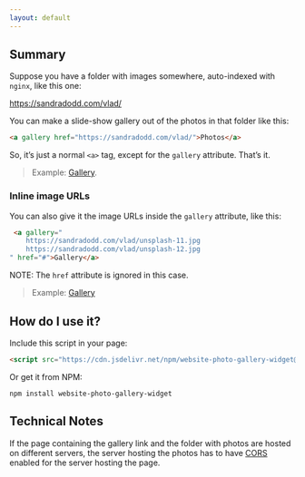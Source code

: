 ```yaml
---
layout: default
---
```


<script src="https://cdn.jsdelivr.net/npm/website-photo-gallery-widget@1.0.3/website-photo-gallery-widget.min.js"></script>

## Summary

Suppose you have a folder with images somewhere, auto-indexed with `nginx`, like this one:

<a href="https://sandradodd.com/vlad/">https://sandradodd.com/vlad/</a>

You can make a slide-show gallery out of the photos in that folder like this:

```html
<a gallery href="https://sandradodd.com/vlad/">Photos</a>
```

So, it’s just a normal `<a>` tag, except for the `gallery` attribute. That’s it.

> Example: <a gallery href="https://sandradodd.com/vlad/">Gallery</a>.

### Inline image URLs

You can also give it the image URLs inside the `gallery` attribute, like this:

```html
 <a gallery="
    https://sandradodd.com/vlad/unsplash-11.jpg
    https://sandradodd.com/vlad/unsplash-12.jpg
" href="#">Gallery</a>
```

NOTE: The `href` attribute is ignored in this case.

> Example: <a gallery="
    https://sandradodd.com/vlad/unsplash-11.jpg
    https://sandradodd.com/vlad/unsplash-12.jpg
" href="#">Gallery</a>


## How do I use it?

Include this script in your page:

```html
<script src="https://cdn.jsdelivr.net/npm/website-photo-gallery-widget@1.0.3/website-photo-gallery-widget.min.js"></script>
```

Or get it from NPM:

```shell
npm install website-photo-gallery-widget
```

## Technical Notes

If the page containing the gallery link and the folder with photos are hosted on different servers, the server hosting the photos has to have [CORS][1] enabled for the server hosting the page.

[1]: https://en.wikipedia.org/wiki/Cross-origin_resource_sharing
